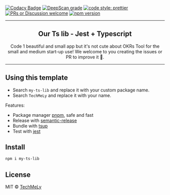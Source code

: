 [![Codacy Badge](https://app.codacy.com/project/badge/Grade/TOKEN)](https://www.codacy.com/gh/LINK_PROJECT) [![DeepScan grade](https://deepscan.io/api/teams/7726/projects/12863/branches/205412/badge/grade.svg)](https://deepscan.io/dashboard#view=project&tid=XXX&pid=XXX&bid=XXX) [![code style: prettier](https://img.shields.io/badge/code_style-prettier-ff69b4.svg?style=flat-square)](https://github.com/prettier/prettier) [![PRs or Discussion welcome](https://img.shields.io/badge/PRs-welcome-brightgreen.svg?style=flat-square)](http://makeapullrequest.com) [![npm version](https://badgen.net/npm/v/my-ts-lib)](https://npm.im/my-ts-lib)

---

<h2 align="center">
  Our Ts lib - Jest + Typescript
</h2>

<p align="center">Code 1 beautiful and small app but it's not cute about OKRs Tool for the small and medium start-up use! We welcome to you creating the issues or PR to improve it 🥳.</p>

<hr>

## Using this template

- Search `my-ts-lib` and replace it with your custom package name.
- Search `TechMeLy` and replace it with your name.

Features:

- Package manager [pnpm](https://pnpm.js.org/), safe and fast
- Release with [semantic-release](https://npm.im/semantic-release)
- Bundle with [tsup](https://github.com/TechMeLy/tsup)
- Test with [jest](https://jestjs.io/)

## Install

```bash
npm i my-ts-lib
```

## License

MIT &copy; [TechMeLy](https://github.com/sponsors/TechMeLy)
